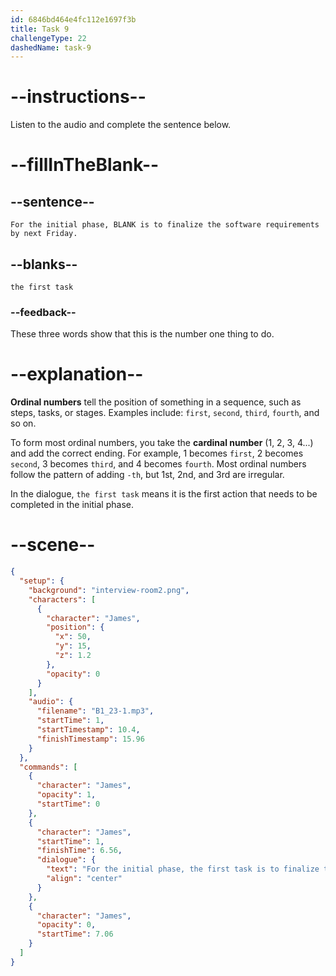 ```yaml
---
id: 6846bd464e4fc112e1697f3b
title: Task 9
challengeType: 22
dashedName: task-9
---
```


<!-- (audio) James: For the initial phase, the first task is to finalize the software requirements by next Friday. -->

# --instructions--

Listen to the audio and complete the sentence below.

# --fillInTheBlank--

## --sentence--

`For the initial phase, BLANK is to finalize the software requirements by next Friday.`

## --blanks--

`the first task`

### --feedback--

These three words show that this is the number one thing to do.

# --explanation--

**Ordinal numbers** tell the position of something in a sequence, such as steps, tasks, or stages. Examples include: `first`, `second`, `third`, `fourth`, and so on.

To form most ordinal numbers, you take the **cardinal number** (1, 2, 3, 4...) and add the correct ending. For example, 1 becomes `first`, 2 becomes `second`, 3 becomes `third`, and 4 becomes `fourth`. Most ordinal numbers follow the pattern of adding `-th`, but 1st, 2nd, and 3rd are irregular.

In the dialogue, `the first task` means it is the first action that needs to be completed in the initial phase.

# --scene--

```json
{
  "setup": {
    "background": "interview-room2.png",
    "characters": [
      {
        "character": "James",
        "position": {
          "x": 50,
          "y": 15,
          "z": 1.2
        },
        "opacity": 0
      }
    ],
    "audio": {
      "filename": "B1_23-1.mp3",
      "startTime": 1,
      "startTimestamp": 10.4,
      "finishTimestamp": 15.96
    }
  },
  "commands": [
    {
      "character": "James",
      "opacity": 1,
      "startTime": 0
    },
    {
      "character": "James",
      "startTime": 1,
      "finishTime": 6.56,
      "dialogue": {
        "text": "For the initial phase, the first task is to finalize the software requirements by next Friday.",
        "align": "center"
      }
    },
    {
      "character": "James",
      "opacity": 0,
      "startTime": 7.06
    }
  ]
}
```
